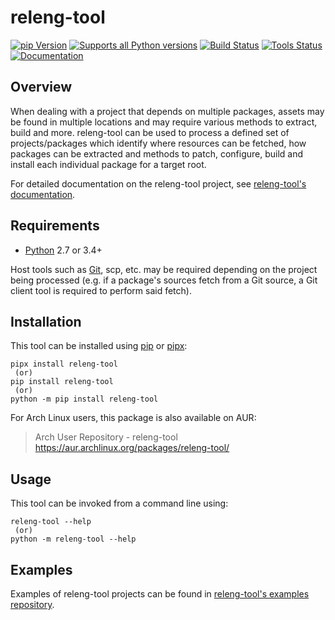 # releng-tool

[![pip Version](https://badgen.net/pypi/v/releng-tool?label=PyPI)](https://pypi.python.org/pypi/releng-tool)
[![Supports all Python versions](https://badgen.net/static/Python/2.7%20%7C%203.4-3.12)](https://pypi.python.org/pypi/releng-tool)
[![Build Status](https://github.com/releng-tool/releng-tool/actions/workflows/build.yml/badge.svg)](https://github.com/releng-tool/releng-tool/actions/workflows/build.yml)
[![Tools Status](https://github.com/releng-tool/releng-tool/actions/workflows/check-tools.yml/badge.svg)](https://github.com/releng-tool/releng-tool/actions/workflows/check-tools.yml)
[![Documentation](https://badgen.net/badge/Documentation/releng.io/333333)](https://docs.releng.io) 

## Overview

When dealing with a project that depends on multiple packages, assets may be
found in multiple locations and may require various methods to extract, build
and more. releng-tool can be used to process a defined set of
projects/packages which identify where resources can be fetched, how packages
can be extracted and methods to patch, configure, build and install each
individual package for a target root.

For detailed documentation on the releng-tool project, see
[releng-tool's documentation][releng-tool-doc].

## Requirements

* [Python][python] 2.7 or 3.4+

Host tools such as [Git][git], scp, etc. may be required depending on the
project being processed (e.g. if a package's sources fetch from a Git source,
a Git client tool is required to perform said fetch).

## Installation

This tool can be installed using [pip][pip] or [pipx][pipx]:

```shell
pipx install releng-tool
 (or)
pip install releng-tool
 (or)
python -m pip install releng-tool
```

For Arch Linux users, this package is also available on AUR:

> Arch User Repository - releng-tool \
> https://aur.archlinux.org/packages/releng-tool/

## Usage

This tool can be invoked from a command line using:

```shell
releng-tool --help
 (or)
python -m releng-tool --help
```

## Examples

Examples of releng-tool projects can be found in
[releng-tool's examples repository][releng-tool-examples].

[git]: https://git-scm.com/
[pip]: https://pip.pypa.io/
[pipx]: https://pipx.pypa.io/
[python]: https://www.python.org/
[releng-tool-doc]: https://docs.releng.io/
[releng-tool-examples]: https://github.com/releng-tool/releng-tool-examples
